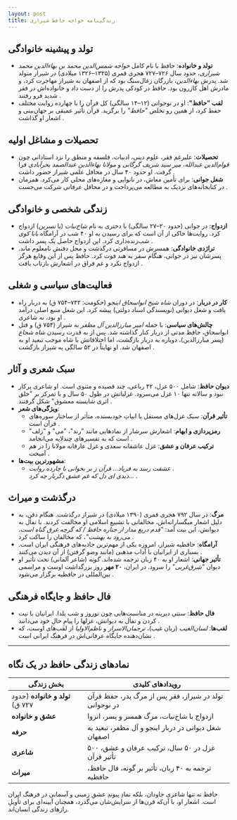 ```yaml
---
layout: post
title: زندگینامه خواجه حافظ شیرازی
---
```


## تولد و پیشینه خانوادگی
- **تولد و خانواده**: حافظ با نام کامل *خواجه شمس‌الدین محمد بن بهاءالدین محمد شیرازی*، حدود سال ۷۲۶–۷۲۷ هجری قمری (۱۳۲۵–۱۳۲۶ میلادی) در شیراز متولد شد. پدرش *بهاءالدین*، بازرگان زغال‌سنگ بود که از اصفهان به شیراز مهاجرت کرد، و مادرش اهل کازرون بود. حافظ در کودکی پدرش را از دست داد و خانواده‌اش در فقر شدید فرو رفتند .
- **لقب "حافظ"**: او در نوجوانی (۱۲–۱۴ سالگی) کل قرآن را با چهارده روایت مختلف حفظ کرد، از همین رو تخلص *"حافظ"* را برگزید. قرآن تأثیر عمیقی بر جهان‌بینی و اشعار او گذاشت .

## تحصیلات و مشاغل اولیه
- **تحصیلات**: علیرغم فقر، علوم دینی، ادبیات، فلسفه و منطق را نزد استادانی چون *قوام‌الدین عبدالله*، *میر سید شریف گرگانی* و *مولانا بهاءالدین عبدالصمد بحرآبادی* فرا گرفت. او حدود ۴۰ سال در محافل علمی شیراز حضور داشت .
- **شغل جوانی**: برای تأمین معاش، در نانوایی و مغازه‌های محلی کار می‌کرد. همزمان در کتابخانه‌های نزدیک به مطالعه می‌پرداخت و در محافل عرفانی شرکت می‌جست .

## زندگی شخصی و خانوادگی
- **ازدواج**: در جوانی (حدود ۲۰–۲۷ سالگی) با دختری به نام *شاخ‌نبات* (یا *نسرین*) ازدواج کرد. روایت‌ها حاکی از آن است که برای رسیدن به او ۴۰ شب در آرامگاه *بابا کوی* شب‌زنده‌داری کرد. این ازدواج حاصل یک پسر داشت .
- **تراژدی خانوادگی**: همسرش در مسافرتی درگذشت و محل دفنش نامعلوم ماند. پسرشان نیز در جوانی، هنگام سفر به هند فوت کرد. حافظ پس از این وقایع هرگز ازدواج نکرد و غم فراق در اشعارش بازتاب یافت .

## فعالیت‌های سیاسی و شغلی
- **کار در دربار**: در دوران *شاه شیخ ابواسحاق اینجو* (حکومت: ۷۴۲–۷۵۴ ق) به دربار راه یافت و شغل دیوانی (نویسندگی اسناد دولتی) پیشه کرد. این شغل منبع اصلی درآمد او بود، نه شاعری .
- **چالش‌های سیاسی**: با حمله *امیر مبارزالدین آل مظفر* به شیراز (۷۵۴ ق) و قتل ابواسحاق، حافظ مدتی از دربار کنار گذاشته شد. پس از به قدرت رسیدن *شاه شجاع* (پسر مبارزالدین)، دوباره به دربار بازگشت، اما اختلافاتش با شاه موجب تبعید او به اصفهان شد. او نهایتاً در ۵۲ سالگی به شیراز بازگشت .

## سبک شعری و آثار
- **دیوان حافظ**: شامل ۵۰۰ غزل، ۴۲ رباعی، چند قصیده و مثنوی است. او شاعری پرکار نبود و سالانه تنها ۱۰ غزل می‌سرود. غزلیاتش در طول ۵۰ سال و با تمرکز بر "خلق اثری شایسته معشوق" شکل گرفتند .
- **ویژگی‌های شعر**:
  - **تأثیر قرآن**: سبک غزل‌های مستقل با ابیاتِ خودبسنده، متأثر از ساختار سوره‌های قرآن است .
  - **رمزپردازی و ابهام**: اشعارش سرشار از نمادهایی مانند "رند"، "می" و "زلف" است که به تفسیرهای چندلایه می‌انجامد .
  - **ترکیب عرفان و عشق**: غزل عاشقانه سعدی و غزل عارفانه مولانا را در هم آمیخت .
- **مشهورترین بیت‌ها**:
  - *عشقت رسد به فریاد... قرآن ز بر بخوانی با چارده روایت* .  
  *دیدی ای دل که غم عشق دگربار چه کرد...* .

## درگذشت و میراث
- **مرگ**: در سال ۷۹۲ هجری قمری (۱۳۹۰ میلادی) در شیراز درگذشت. هنگام دفن، به دلیل اشعار میگسارانه‌اش، مخالفانی با تشییع اسلامی او مخالفت کردند. با تفأل به دیوانش، این بیت آمد: *"قدم دریغ مدار از جنازه حافظ / که گرچه غرق گناه است، می‌رود به بهشت"*، که مخالفان را ساکت کرد .
- **آرامگاه**: حافظیه شیراز، امروزه یکی از مهم‌ترین جاذبه‌های فرهنگی ایران است. بسیاری از ایرانیان با آداب مذهبی (مانند وضو گرفتن) از آن دیدن می‌کنند .
- **تأثیر جهانی**: اشعار او به ۴۰ زبان ترجمه شده‌اند. *گوته* (شاعر آلمانی) تحت تأثیر او دیوان *"شرق‌غربی"* را سرود. در ایران، **۲۰ مهر** روز بزرگداشت اوست و مراسمی بین‌المللی در حافظیه برگزار می‌شود .

## فال حافظ و جایگاه فرهنگی
- **فال حافظ**: سنتی دیرینه در مناسبت‌هایی چون نوروز و شب یلدا. ایرانیان با نیت کردن و تفأل به دیوانش، غزلها را پیامِ حالِ خود می‌دانند .
- **لقب‌ها**: *لسان‌الغیب* (زبان غیب)، *ترجمان‌الاسرار* و *ناظم‌الاولیا* از لقب‌های اوست، که نشان‌دهنده جایگاه عرفانی‌اش در فرهنگ ایرانی است .

---
## نمادهای زندگی حافظ در یک نگاه

| بخش زندگی | رویدادهای کلیدی |
|-----------|----------------|
| **تولد و خانواده** (حدود ۷۲۷ ق) | تولد در شیراز، فقر پس از مرگ پدر، حفظ قرآن در نوجوانی |
| **عشق و خانواده** | ازدواج با شاخ‌نبات، مرگ همسر و پسر، انزوا |
| **حرفه** | شغل دیوانی در دربار اینجو و آل مظفر، تبعید به اصفهان |
| **شاعری** | ۵۰۰ غزل در ۵۰ سال، ترکیب عرفان و عشق، تأثیر قرآن |
| **میراث** | ترجمه به ۴۰ زبان، تأثیر بر گوته، فال حافظ، حافظیه |

حافظ نه تنها شاعری جاودان، بلکه نمادِ پیوندِ عشقِ زمینی و آسمانی در فرهنگ ایران است. اشعار او، با آن‌که قرن‌ها از سرایش‌شان می‌گذرد، همچنان آیینه‌ای برای تأویلِ رازهای زندگی انسان‌اند.
